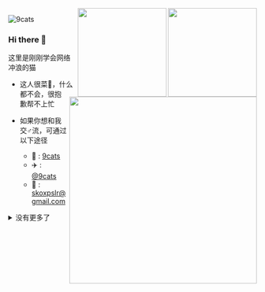 <img align="right" src="https://img-blog.csdnimg.cn/20210226213308726.jpg" width='180px'>
<img align="right" src="https://img-blog.csdnimg.cn/20210226213359387.jpg" width='180px'>

![9cats](https://count.getloli.com/get/@:9cats?theme=rule34)

### Hi there 👋

这里是刚刚学会网络冲浪的猫

<img align="right" src="https://img-blog.csdnimg.cn/20210226213343878.jpg" width='380px'>

- 这人很菜🐓，什么都不会，很抱歉帮不上忙

- 如果你想和我交♂流，可通过以下途径
    - 🐧 : [9cats](http://wpa.qq.com/msgrd?v=3&uin=123337671&site=qq&menu=yes)
    - ✈️ : [@9cats](https://t.me/9cats)
    - 📧 : <skoxpslr@gmail.com>

<details markdown='1'><summary>没有更多了</summary>
</details>
